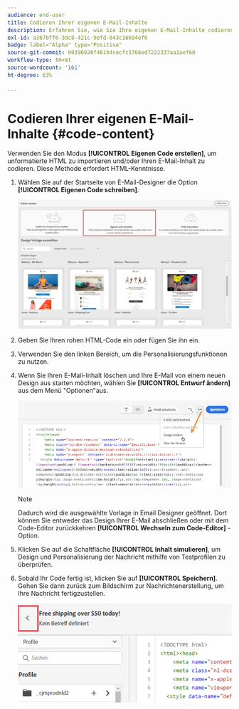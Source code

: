 ```yaml
---
audience: end-user
title: Codieren Ihrer eigenen E-Mail-Inhalte
description: Erfahren Sie, wie Sie Ihre eigenen E-Mail-Inhalte codieren
exl-id: a387bff6-3dc8-421c-9efd-043c16694ef0
badge: label="Alpha" type="Positive"
source-git-commit: 00396926f461b4cecfc3766ed7222337aa1aef60
workflow-type: tm+mt
source-wordcount: '161'
ht-degree: 63%

---
```


# Codieren Ihrer eigenen E-Mail-Inhalte {#code-content}

Verwenden Sie den Modus **[!UICONTROL Eigenen Code erstellen]**, um unformatierte HTML zu importieren und/oder Ihren E-Mail-Inhalt zu codieren. Diese Methode erfordert HTML-Kenntnisse.

1. Wählen Sie auf der Startseite von E-Mail-Designer die Option **[!UICONTROL Eigenen Code schreiben]**.

   ![](assets/code-your-own.png)

1. Geben Sie Ihren rohen HTML-Code ein oder fügen Sie ihn ein.

1. Verwenden Sie den linken Bereich, um die Personalisierungsfunktionen zu nutzen.

1. Wenn Sie Ihren E-Mail-Inhalt löschen und Ihre E-Mail von einem neuen Design aus starten möchten, wählen Sie **[!UICONTROL Entwurf ändern]** aus dem Menü &quot;Optionen&quot;aus.

   ![](assets/code-editor-change-design.png)

   >[!NOTE]
   >
   >Dadurch wird die ausgewählte Vorlage in Email Designer geöffnet. Dort können Sie entweder das Design Ihrer E-Mail abschließen oder mit dem Code-Editor zurückkehren **[!UICONTROL Wechseln zum Code-Editor]** -Option.

1. Klicken Sie auf die Schaltfläche **[!UICONTROL Inhalt simulieren]**, um Design und Personalisierung der Nachricht mithilfe von Testprofilen zu überprüfen.

1. Sobald Ihr Code fertig ist, klicken Sie auf **[!UICONTROL Speichern]**. Gehen Sie dann zurück zum Bildschirm zur Nachrichtenerstellung, um Ihre Nachricht fertigzustellen.

   ![](assets/code-editor-save.png)
